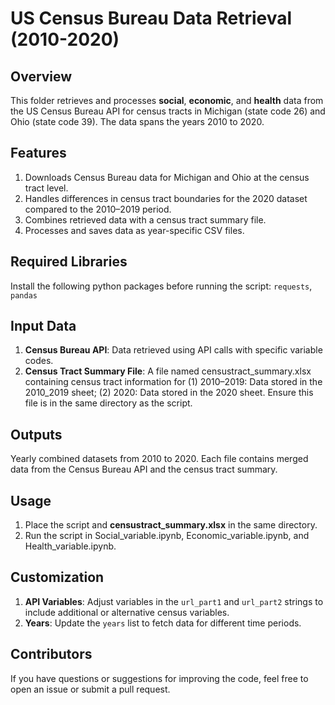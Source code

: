 # **US Census Bureau Data Retrieval (2010-2020)**

## **Overview**
This folder retrieves and processes **social**, **economic**, and **health** data from the US Census Bureau API for census tracts in Michigan (state code 26) and Ohio (state code 39). The data spans the years 2010 to 2020.

## **Features**
1. Downloads Census Bureau data for Michigan and Ohio at the census tract level.
2. Handles differences in census tract boundaries for the 2020 dataset compared to the 2010–2019 period.
3. Combines retrieved data with a census tract summary file.
4. Processes and saves data as year-specific CSV files.

## **Required Libraries**
Install the following python packages before running the script: `requests`, `pandas`

## **Input Data**
1. **Census Bureau API**: Data retrieved using API calls with specific variable codes.
2. **Census Tract Summary File**: A file named censustract_summary.xlsx containing census tract information for (1) 2010–2019: Data stored in the 2010_2019 sheet; (2) 2020: Data stored in the 2020 sheet. Ensure this file is in the same directory as the script.

## **Outputs**
Yearly combined datasets from 2010 to 2020. Each file contains merged data from the Census Bureau API and the census tract summary.

## **Usage**
1. Place the script and **censustract_summary.xlsx** in the same directory.
2. Run the script in Social_variable.ipynb, Economic_variable.ipynb, and Health_variable.ipynb.

## **Customization**
1. **API Variables**: Adjust variables in the `url_part1` and `url_part2` strings to include additional or alternative census variables.
2. **Years**: Update the `years` list to fetch data for different time periods.

## **Contributors**
If you have questions or suggestions for improving the code, feel free to open an issue or submit a pull request.
